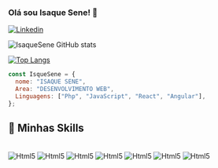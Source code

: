 ### Olá sou Isaque Sene! 👋

[![Linkedin](https://img.shields.io/badge/LinkedIn-0077B5?style=for-the-badge&logo=linkedin&logoColor=white)](https://linkedin.com/in/isaque-luis-sene-1532a3194)

![IsaqueSene GitHub stats](https://github-readme-stats.vercel.app/api?username=isaquesene&show_icons=true&theme=dark)

[![Top Langs](https://github-readme-stats.vercel.app/api/top-langs/?username=isaquesene)](https://github.com/anuraghazra/github-readme-stats)

```JavaScript
const IsqueSene = {
  nome: "ISAQUE SENE",
  Area: "DESENVOLVIMENTO WEB",
  Linguagens: ["Php", "JavaScript", "React", "Angular"],
};
```

## 🚀 Minhas Skills 

<div style="display: inline_block"><br/>
    <img align="center" alt="Html5" src="https://img.shields.io/badge/HTML5-E34F26?style=for-the-badge&logo=html5&logoColor=white" />
    <img align="center" alt="Html5" src="https://img.shields.io/badge/CSS-239120?&style=for-the-badge&logo=css3&logoColor=white" />
    <img align="center" alt="Html5" src="https://img.shields.io/badge/JavaScript-F7DF1E?style=for-the-badge&logo=javascript&logoColor=black" />
    <img align="center" alt="Html5" src="https://img.shields.io/badge/PHP-777BB4?style=for-the-badge&logo=php&logoColor=white" />
    <img align="center" alt="Html5" src="https://img.shields.io/badge/C%23-239120?style=for-the-badge&logo=c-sharp&logoColor=white" />
    <img align="center" alt="Html5" src="https://img.shields.io/badge/Figma-F24E1E?style=for-the-badge&logo=figma&logoColor=white" />
    <img align="center" alt="Html5" src="https://img.shields.io/badge/Canva-%2300C4CC.svg?&style=for-the-badge&logo=Canva&logoColor=white" />
</div>

